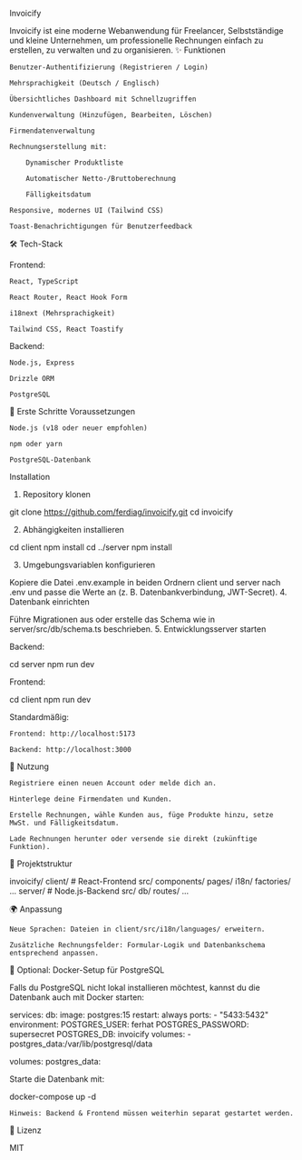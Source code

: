 Invoicify

Invoicify ist eine moderne Webanwendung für Freelancer, Selbstständige und kleine Unternehmen, um professionelle Rechnungen einfach zu erstellen, zu verwalten und zu organisieren.
✨ Funktionen

    Benutzer-Authentifizierung (Registrieren / Login)

    Mehrsprachigkeit (Deutsch / Englisch)

    Übersichtliches Dashboard mit Schnellzugriffen

    Kundenverwaltung (Hinzufügen, Bearbeiten, Löschen)

    Firmendatenverwaltung

    Rechnungserstellung mit:

        Dynamischer Produktliste

        Automatischer Netto-/Bruttoberechnung

        Fälligkeitsdatum

    Responsive, modernes UI (Tailwind CSS)

    Toast-Benachrichtigungen für Benutzerfeedback

🛠️ Tech-Stack

Frontend:

    React, TypeScript

    React Router, React Hook Form

    i18next (Mehrsprachigkeit)

    Tailwind CSS, React Toastify

Backend:

    Node.js, Express

    Drizzle ORM

    PostgreSQL

🚀 Erste Schritte
Voraussetzungen

    Node.js (v18 oder neuer empfohlen)

    npm oder yarn

    PostgreSQL-Datenbank

Installation

1. Repository klonen

git clone https://github.com/ferdiag/invoicify.git
cd invoicify

2. Abhängigkeiten installieren

cd client
npm install
cd ../server
npm install

3. Umgebungsvariablen konfigurieren

Kopiere die Datei .env.example in beiden Ordnern client und server nach .env und passe die Werte an (z. B. Datenbankverbindung, JWT-Secret). 4. Datenbank einrichten

Führe Migrationen aus oder erstelle das Schema wie in server/src/db/schema.ts beschrieben. 5. Entwicklungsserver starten

Backend:

cd server
npm run dev

Frontend:

cd client
npm run dev

Standardmäßig:

    Frontend: http://localhost:5173

    Backend: http://localhost:3000

📖 Nutzung

    Registriere einen neuen Account oder melde dich an.

    Hinterlege deine Firmendaten und Kunden.

    Erstelle Rechnungen, wähle Kunden aus, füge Produkte hinzu, setze MwSt. und Fälligkeitsdatum.

    Lade Rechnungen herunter oder versende sie direkt (zukünftige Funktion).

📂 Projektstruktur

invoicify/
client/ # React-Frontend
src/
components/
pages/
i18n/
factories/
...
server/ # Node.js-Backend
src/
db/
routes/
...

🌍 Anpassung

    Neue Sprachen: Dateien in client/src/i18n/languages/ erweitern.

    Zusätzliche Rechnungsfelder: Formular-Logik und Datenbankschema entsprechend anpassen.

🐳 Optional: Docker-Setup für PostgreSQL

Falls du PostgreSQL nicht lokal installieren möchtest, kannst du die Datenbank auch mit Docker starten:

services:
db:
image: postgres:15
restart: always
ports: - "5433:5432"
environment:
POSTGRES_USER: ferhat
POSTGRES_PASSWORD: supersecret
POSTGRES_DB: invoicify
volumes: - postgres_data:/var/lib/postgresql/data

volumes:
postgres_data:

Starte die Datenbank mit:

docker-compose up -d

    Hinweis: Backend & Frontend müssen weiterhin separat gestartet werden.

📜 Lizenz

MIT
